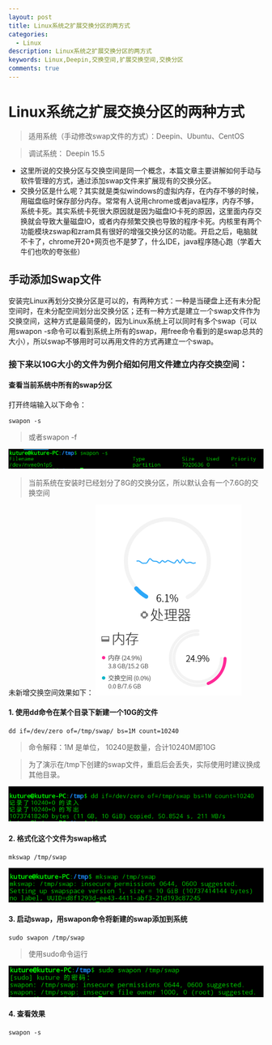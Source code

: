 ```yaml
---
layout: post
title: Linux系统之扩展交换分区的两方式
categories:
  - Linux
description: Linux系统之扩展交换分区的两方式
keywords: Linux,Deepin,交换空间,扩展交换空间,交换分区
comments: true
---
```



# Linux系统之扩展交换分区的两种方式
> 适用系统（手动修改swap文件的方式）：Deepin、Ubuntu、CentOS

> 调试系统： Deepin 15.5


* 这里所说的交换分区与交换空间是同一个概念，本篇文章主要讲解如何手动与软件管理的方式，通过添加swap文件来扩展现有的交换分区。
* 交换分区是什么呢？其实就是类似windows的虚拟内存，在内存不够的时候，用磁盘临时保存部分内存。常常有人说用chrome或者java程序，内存不够，系统卡死。其实系统卡死很大原因就是因为磁盘IO卡死的原因，这里面内存交换就会导致大量磁盘IO，或者内存频繁交换也导致的程序卡死。内核里有两个功能模块zswap和zram具有很好的增强交换分区的功能。开启之后，电脑就不卡了，chrome开20+网页也不是梦了，什么IDE，java程序随心跑（学着大牛们也吹的夸张些）

## 手动添加Swap文件
安装完Linux再划分交换分区是可以的，有两种方式：一种是当硬盘上还有未分配空间时，在未分配空间划分出交换分区；还有一种方式是建立一个swap文件作为交换空间，这种方式是最简便的，因为Linux系统上可以同时有多个swap（可以用swapon -s命令可以看到系统上所有的swap，用free命令看到的是swap总共的大小），所以swap不够用时可以再用文件的方式再建立一个swap。

### 接下来以10G大小的文件为例介绍如何用文件建立内存交换空间：
#### 查看当前系统中所有的swap分区
打开终端输入以下命令：
```
swapon -s
```
>或者swapon -f


![Swap00](/images/posts/Linux/Swap00.png)

> 当前系统在安装时已经划分了8G的交换分区，所以默认会有一个7.6G的交换空间

未新增交换空间效果如下：
![Swap01](/images/posts/Linux/Swap01.png)

#### 1. 使用dd命令在某个目录下新建一个10G的文件
```
dd if=/dev/zero of=/tmp/swap/ bs=1M count=10240
```
> 命令解释：1M 是单位， 10240是数量，合计10240M即10G

>为了演示在/tmp下创建的swap文件，重启后会丢失，实际使用时建议换成其他目录。 

![Swap02](/images/posts/Linux/Swap02.png)

#### 2. 格式化这个文件为swap格式
```
mkswap /tmp/swap
```
![Swap03](/images/posts/Linux/Swap03.png)

#### 3. 启动swap，用swapon命令将新建的swap添加到系统
```
sudo swapon /tmp/swap
```
>使用sudo命令运行

![Swap04](/images/posts/Linux/Swap04.png)
#### 4. 查看效果
```
swapon -s
```



